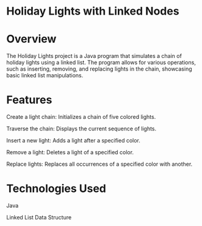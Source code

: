 # Holiday Lights with Linked Nodes

# Overview
The Holiday Lights project is a Java program that simulates a chain of holiday lights using a linked list. The program allows for various operations, such as inserting, removing, and replacing lights in the chain, showcasing basic linked list manipulations.


# Features

Create a light chain: Initializes a chain of five colored lights.

Traverse the chain: Displays the current sequence of lights.

Insert a new light: Adds a light after a specified color.

Remove a light: Deletes a light of a specified color.

Replace lights: Replaces all occurrences of a specified color with another.


# Technologies Used

Java

Linked List Data Structure
